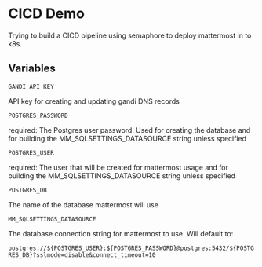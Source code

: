 # CICD Demo

Trying to build a CICD pipeline using semaphore to deploy mattermost in to k8s.

## Variables

```GANDI_API_KEY```

API key for creating and updating gandi DNS records

```POSTGRES_PASSWORD```

required:
The Postgres user password. Used for creating the database and for building the MM_SQLSETTINGS_DATASOURCE string unless specified

```POSTGRES_USER```

required:
The user that will be created for mattermost usage and for building the MM_SQLSETTINGS_DATASOURCE string unless specified

```POSTGRES_DB```

The name of the database mattermost will use

```MM_SQLSETTINGS_DATASOURCE```

The database connection string for mattermost to use. Will default to:

```postgres://${POSTGRES_USER}:${POSTGRES_PASSWORD}@postgres:5432/${POSTGRES_DB}?sslmode=disable&connect_timeout=10```
